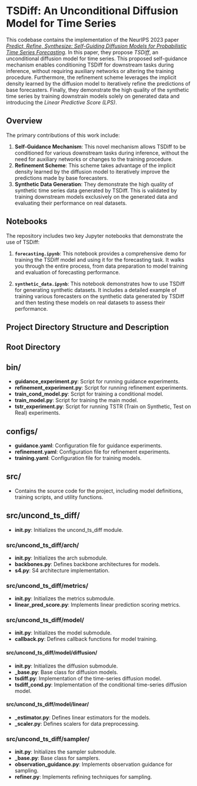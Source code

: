 # TSDiff: An Unconditional Diffusion Model for Time Series

This codebase contains the implementation of the NeurIPS 2023 paper [*Predict, Refine, Synthesize: Self-Guiding Diffusion Models for Probabilistic Time Series Forecasting*](https://arxiv.org/abs/2307.11494). In this paper, they propose *TSDiff*, an unconditional diffusion model for time series. This proposed self-guidance mechanism enables conditioning TSDiff for downstream tasks during inference, without requiring auxiliary networks or altering the training procedure. Furthermore, the refinement scheme leverages the implicit density learned by the diffusion model to iteratively refine the predictions of base forecasters. Finally, they demonstrate the high quality of the synthetic time series by training downstrain models solely on generated data and introducing the *Linear Predictive Score (LPS)*.

## Overview

The primary contributions of this work include:

1. **Self-Guidance Mechanism**: This novel mechanism allows TSDiff to be conditioned for various downstream tasks during inference, without the need for auxiliary networks or changes to the training procedure.
2. **Refinement Scheme**: This scheme takes advantage of the implicit density learned by the diffusion model to iteratively improve the predictions made by base forecasters.
3. **Synthetic Data Generation**: They demonstrate the high quality of synthetic time series data generated by TSDiff. This is validated by training downstream models exclusively on the generated data and evaluating their performance on real datasets.
   
## Notebooks

The repository includes two key Jupyter notebooks that demonstrate the use of TSDiff:

1. **`forecasting.ipynb`**: This notebook provides a comprehensive demo for training the TSDiff model and using it for the forecasting task. It walks you through the entire process, from data preparation to model training and evaluation of forecasting performance.

2. **`synthetic_data.ipynb`**: This notebook demonstrates how to use TSDiff for generating synthetic datasets. It includes a detailed example of training various forecasters on the synthetic data generated by TSDiff and then testing these models on real datasets to assess their performance.


## Project Directory Structure and Description

## Root Directory

## bin/

- **guidance_experiment.py**: Script for running guidance experiments.
- **refinement_experiment.py**: Script for running refinement experiments.
- **train_cond_model.py**: Script for training a conditional model.
- **train_model.py**: Script for training the main model.
- **tstr_experiment.py**: Script for running TSTR (Train on Synthetic, Test on Real) experiments.

## configs/

- **guidance.yaml**: Configuration file for guidance experiments.
- **refinement.yaml**: Configuration file for refinement experiments.
- **training.yaml**: Configuration file for training models.

## src/

- Contains the source code for the project, including model definitions, training scripts, and utility functions.

## src/uncond_ts_diff/

- **__init__.py**: Initializes the uncond_ts_diff module.

### src/uncond_ts_diff/arch/

- **__init__.py**: Initializes the arch submodule.
- **backbones.py**: Defines backbone architectures for models.
- **s4.py**: S4 architecture implementation.

### src/uncond_ts_diff/metrics/

- **__init__.py**: Initializes the metrics submodule.
- **linear_pred_score.py**: Implements linear prediction scoring metrics.

### src/uncond_ts_diff/model/

- **__init__.py**: Initializes the model submodule.
- **callback.py**: Defines callback functions for model training.

#### src/uncond_ts_diff/model/diffusion/

- **__init__.py**: Initializes the diffusion submodule.
- **_base.py**: Base class for diffusion models.
- **tsdiff.py**: Implementation of the time-series diffusion model.
- **tsdiff_cond.py**: Implementation of the conditional time-series diffusion model.

#### src/uncond_ts_diff/model/linear/

- **_estimator.py**: Defines linear estimators for the models.
- **_scaler.py**: Defines scalers for data preprocessing.

### src/uncond_ts_diff/sampler/

- **__init__.py**: Initializes the sampler submodule.
- **_base.py**: Base class for samplers.
- **observation_guidance.py**: Implements observation guidance for sampling.
- **refiner.py**: Implements refining techniques for sampling.